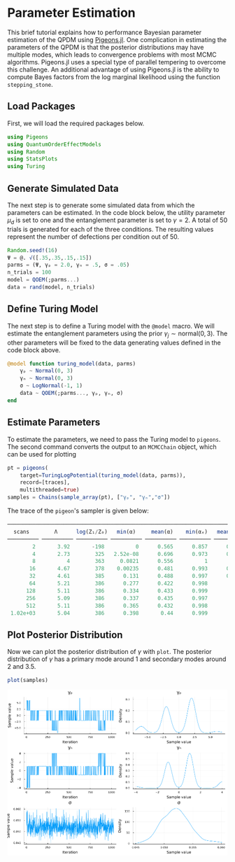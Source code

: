 # Parameter Estimation

This brief tutorial explains how to performance Bayesian parameter estimation of the QPDM using [Pigeons.jl](https://github.com/Julia-Tempering/Pigeons.jl). One complication in estimating the parameters of the QPDM is that the posterior distributions may have multiple modes, which leads to convergence problems with most MCMC algorithms. Pigeons.jl uses a special type of parallel tempering to overcome this challenge. An additional advantage of using Pigeons.jl is the ability to compute Bayes factors from the log marginal likelihood using the function `stepping_stone`.

## Load Packages

First, we will load the required packages below. 

```julia
using Pigeons
using QuantumOrderEffectModels
using Random
using StatsPlots
using Turing
```

## Generate Simulated Data

The next step is to generate some simulated data from which the parameters can be estimated. In the code block below, the utility parameter $\mu_d$ is set to one and the entanglement parameter is set to $\gamma = 2$.  A total of 50 trials is generated for each of the three conditions. The resulting values represent the number of defections per condition out of 50.
```julia
Random.seed!(16)
Ψ = @. √([.35,.35,.15,.15])
parms = (Ψ, γₚ = 2.0, γₙ = .5, σ = .05)
n_trials = 100
model = QOEM(;parms...)
data = rand(model, n_trials)
```

## Define Turing Model

The next step is to define a Turing model with the `@model` macro. We will estimate the entanglement parameters using the prior $\gamma_j \sim \mathrm{normal}(0,3)$. The other parameters will be fixed to the data generating values defined in the code block above.

```julia 
@model function turing_model(data, parms)
    γₚ ~ Normal(0, 3)
    γₙ ~ Normal(0, 3)
    σ ~ LogNormal(-1, 1)
    data ~ QOEM(;parms..., γₚ, γₙ, σ)
end
```

## Estimate Parameters

To estimate the parameters, we need to pass the Turing model to `pigeons`. The second command converts the output to an `MCMCChain` object, which can be used for plotting
```julia
pt = pigeons(
    target=TuringLogPotential(turing_model(data, parms)), 
    record=[traces],
    multithreaded=true)
samples = Chains(sample_array(pt), ["γₚ", "γₙ","σ"])
```
The trace of the `pigeon`'s sampler is given below:
```julia
────────────────────────────────────────────────────────────────────────────
  scans        Λ      log(Z₁/Z₀)   min(α)     mean(α)    min(αₑ)   mean(αₑ) 
────────── ────────── ────────── ────────── ────────── ────────── ──────────
        2       3.92       -198          0      0.565      0.857      0.944 
        4       2.73        325   2.52e-08      0.696      0.973      0.997 
        8          4        363     0.0821      0.556          1          1 
       16       4.67        378    0.00235      0.481      0.993      0.999 
       32       4.61        385      0.131      0.488      0.997      0.999 
       64       5.21        386      0.277      0.422      0.998          1 
      128       5.11        386      0.334      0.433      0.999          1 
      256       5.09        386      0.337      0.435      0.997          1 
      512       5.11        386      0.365      0.432      0.998          1 
 1.02e+03       5.04        386      0.398       0.44      0.999          1 
```

## Plot Posterior Distribution 

Now we can plot the posterior distribution of $\gamma$ with `plot`. The posterior distribution of $\gamma$ has a primary mode around 1 and secondary modes around 2 and 3.5.
```julia 
plot(samples)
```

![](resources/posterior_gamma.png)